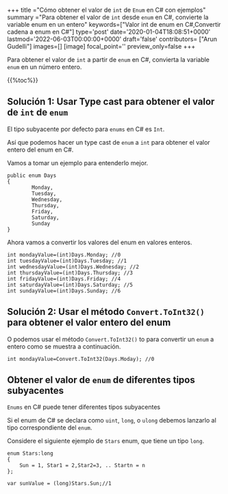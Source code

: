 +++
title   ="Cómo obtener el valor de `int` de `Enum` en C# con ejemplos"
summary ="Para obtener el valor de `int` desde `enum` en C#, convierte la variable enum en un entero"
keywords=["Valor int de enum en C#,Convertir cadena a enum en C#"]
type='post'
date='2020-01-04T18:08:51+0000'
lastmod='2022-06-03T00:00:00+0000'
draft='false'
contributors= ["Arun Gudelli"]
images=[]
[image]
focal_point=''
preview_only=false
+++

Para obtener el valor de `int` a partir de `enum` en C#, convierta la variable `enum` en un número entero.

{{%toc%}}

## Solución 1: Usar Type cast para obtener el valor de `int` de `enum`

El tipo subyacente por defecto para `enums` en C# es `Int`.

Así que podemos hacer un type cast de `enum` a `int` para obtener el valor entero del enum en C#.

Vamos a tomar un ejemplo para entenderlo mejor.

```
public enum Days
{
        Monday,  
        Tuesday,  
        Wednesday,  
        Thursday,  
        Friday,  
        Saturday,  
        Sunday
}
```

Ahora vamos a convertir los valores del enum en valores enteros.

```
int mondayValue=(int)Days.Monday; //0
int tuesdayValue=(int)Days.Tuesday; //1
int wednesdayValue=(int)Days.Wednesday; //2
int thursdayValue=(int)Days.Thursday; //3
int fridayValue=(int)Days.Friday; //4
int saturdayValue=(int)Days.Saturday; //5
int sundayValue=(int)Days.Sunday; //6
```

## Solución 2: Usar el método `Convert.ToInt32()` para obtener el valor entero del enum

O podemos usar el método `Convert.ToInt32()` to para convertir un `enum` a entero como se muestra a continuación.

```
int mondayValue=Convert.ToInt32(Days.Moday); //0

```

## Obtener el valor de `enum` de diferentes tipos subyacentes

`Enums` en C# puede tener diferentes tipos subyacentes 

Si el enum de C# se declara como `uint`, `long`, o `ulong` debemos lanzarlo al tipo correspondiente del `enum`.

Considere el siguiente ejemplo de `Stars` enum, que tiene un tipo `long`.

```
enum Stars:long 
{
    Sun = 1, Star1 = 2,Star2=3, .. Startn = n
};

var sunValue = (long)Stars.Sun;//1
```